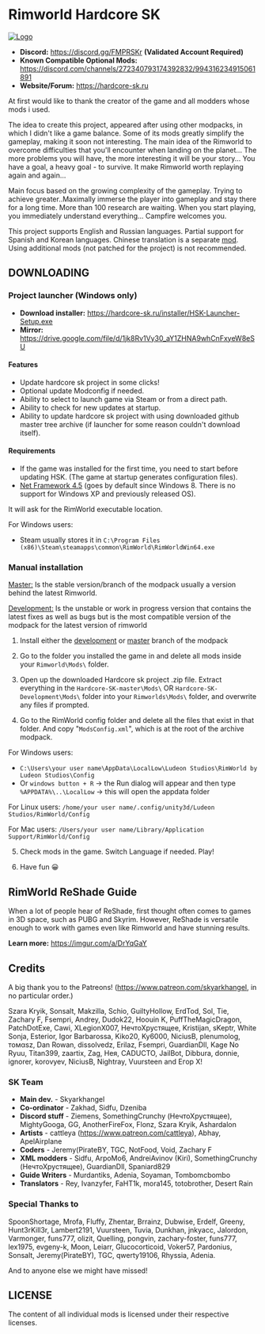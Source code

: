 # Rimworld Hardcore SK

[![Logo](http://s008.radikal.ru/i304/1512/b8/e77f133acb4e.gif)](https://github.com/skyarkhangel/Hardcore-SK)
<!-- you cant center markdown images -->

* **Discord:** <https://discord.gg/FMPRSKr> **(Validated Account Required)**
* **Known Compatible Optional Mods:** <https://discord.com/channels/272340793174392832/994316234915061891>
* **Website/Forum:** <https://hardcore-sk.ru>

At first would like to thank the creator of the game and all modders whose mods i used.

The idea to create this project, appeared after using other modpacks, in which I didn't like a game balance. Some of its mods greatly simplify the gameplay, making it soon not interesting.
The main idea of the Rimworld to overcome difficulties that you'll encounter when landing on the planet... The more problems you will have, the more interesting it will be your story... You have a goal, a heavy goal - to survive. It make Rimworld worth replaying again and again...

Main focus based on the growing complexity of the gameplay. Trying to achieve greater..Maximally immerse the player into gameplay and stay there for a long time. More than 100 research are waiting. When you start playing, you immediately understand everything... Campfire welcomes you.

This project supports English and Russian languages. Partial support for Spanish and Korean languages. Chinese translation is a separate [mod](https://steamcommunity.com/sharedfiles/filedetails/?id=2469653495). 
Using additional mods (not patched for the project) is not recommended.

## DOWNLOADING

### Project launcher (Windows only)

* **Download installer:** <https://hardcore-sk.ru/installer/HSK-Launcher-Setup.exe>
* **Mirror:** <https://drive.google.com/file/d/1jk8Rv1Vy30_aY1ZHNA9whCnFxyeW8eSU>

#### Features

* Update hardcore sk project in some clicks!
* Optional update Modconfig if needed.
* Ability to select to launch game via Steam or from a direct path.
* Ability to check for new updates at startup.
* Ability to update hardcore sk project with using downloaded github master tree archive (if launcher for some reason couldn't download itself).

#### Requirements

* If the game was installed for the first time, you need to start before updating HSK. (The game at startup generates configuration files).
* [Net Framework 4.5](https://www.microsoft.com/en-us/download/details.aspx?id=30653) (goes by default since Windows 8. There is no support for Windows XP and previously released OS).

It will ask for the RimWorld executable location.

For Windows users:

* Steam usually stores it in `C:\Program Files (x86)\Steam\steamapps\common\RimWorld\RimWorldWin64.exe`

### Manual installation

[Master:](https://github.com/skyarkhangel/Hardcore-SK/tree/master) Is the stable version/branch of the modpack usually a version behind the latest Rimworld.

[Development:](https://github.com/skyarkhangel/Hardcore-SK/tree/development) Is the unstable or work in progress version that contains the latest fixes as well as bugs but is the most compatible version of the modpack for the latest version of rimworld

1. Install either the [development](https://github.com/skyarkhangel/Hardcore-SK/tree/development) or [master](https://github.com/skyarkhangel/Hardcore-SK/tree/master) branch of the modpack

2. Go to the folder you installed the game in and delete all mods inside your `Rimworld\Mods\` folder.

3. Open up the downloaded Hardcore sk project .zip file. Extract everything in the `Hardcore-SK-master\Mods\` OR `Hardcore-SK-Development\Mods\` folder into your `Rimworlds\Mods\` folder, and overwrite any files if prompted.

4. Go to the RimWorld config folder and delete all the files that exist in that folder. And copy "`ModsConfig.xml`", which is at the root of the archive modpack.

For Windows users:

* `C:\Users\your user name\AppData\LocalLow\Ludeon Studios\RimWorld by Ludeon Studios\Config`
* Or `windows button + R` -> the Run dialog will appear and then type `%APPDATA%\..\LocalLow` -> this will open the appdata folder

For Linux users: `/home/your user name/.config/unity3d/Ludeon Studios/RimWorld/Config`

For Mac users: `/Users/your user name/Library/Application Support/RimWorld/Config`

5. Check mods in the game. Switch Language if needed. Play!

6. Have fun 😀  

## RimWorld ReShade Guide

When a lot of people hear of ReShade, first thought often comes to games in 3D space, such as PUBG and Skyrim. However, ReShade is versatile enough to work with games even like Rimworld and have stunning results.

**Learn more:** <https://imgur.com/a/DrYqGaY>

## Credits

A big thank you to the Patreons! (<https://www.patreon.com/skyarkhangel>, in no particular order.)

Szara Kryik, Sonsalt, Makzilla, Schio, GuiltyHollow, ErdTod, Sol, Tie, Zachary F, Fsempri, Andrey, Dudok22, Hoouin K, PuffTheMagicDragon,
PatchDotExe, Cawi, XLegionX007, НечтоХрустящее, Kristijan, sKeptr, White Sonja, Esterior, Igor Barbarossa, Kiko20, Ky6000, NiciusB, plenumolog, томαѕz, Dan Rowan, dissolvedz, Erilaz, Fsempri, GuardianDll, Kage No Ryuu, Titan399, zaartix, Zag, Нея, CADUCTO, JailBot, Dibbura, donnie, ignorer, korovyev, NiciusB, Nightray, Vuursteen and Егор Х!

### SK Team

* **Main dev.** - Skyarkhangel
* **Co-ordinator** - Zakhad, Sidfu, Dzeniba
* **Discord stuff** - Ziemens, SomethingCrunchy (НечтоХрустящее), MightyGooga, GG, AnotherFireFox, Flonz, Szara Kryik, Ashardalon
* **Artists** - cattleya (<https://www.patreon.com/cattleya>), Abhay, ApelAirplane
* **Coders** - Jeremy(PirateBY, TGC, NotFood, Void, Zachary F
* **XML modders** - Sidfu, ArpoMo6, AndreiAvinov (Kiri), SomethingCrunchy (НечтоХрустящее), GuardianDll, Spaniard829
* **Guide Writers** - Murdantiks, Adenia, Soyaman, Tombomcbombo
* **Translators** - Rey, Ivanzyfer, FaHT1k, mora145, totobrother, Desert Rain

### Special Thanks to

SpoonShortage, Mrofa, Fluffy, Zhentar, Brrainz, Dubwise, Erdelf, Greeny, Hunt3rKill3r, Lambert2191, Vuursteen, Tuvia, Dunkhan, jnkyacc, Jalordon, Varmonger, funs777, olizit, Quelling, pongvin, zachary-foster, funs777, lex1975, evgeny-k, Moon, Leiarr, Glucocorticoid, Voker57, Pardonius, Sonsalt, Jeremy(PirateBY), TGC, qwerty19106, Rhyssia, Adenia.

And to anyone else we might have missed!

## LICENSE

The content of all individual mods is licensed under their respective licenses.
